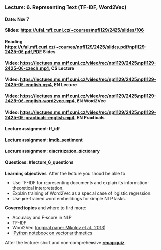 ### Lecture: 6. Representing Text (TF-IDF, Word2Vec)
#### Date: Nov 7
#### Slides: https://ufal.mff.cuni.cz/~courses/npfl129/2425/slides/?06
#### Reading: https://ufal.mff.cuni.cz/~courses/npfl129/2425/slides.pdf/npfl129-2425-06.pdf,PDF Slides
#### Video: https://lectures.ms.mff.cuni.cz/video/rec/npfl129/2425/npfl129-2425-06-czech.mp4, CS Lecture
#### Video: https://lectures.ms.mff.cuni.cz/video/rec/npfl129/2425/npfl129-2425-06-english.mp4, EN Lecture
#### Video: https://lectures.ms.mff.cuni.cz/video/rec/npfl129/2425/npfl129-2425-06-english-word2vec.mp4, EN Word2Vec
#### Video: https://lectures.ms.mff.cuni.cz/video/rec/npfl129/2425/npfl129-2425-06-practicals-english.mp4, EN Practicals
#### Lecture assignment: tf_idf
#### Lecture assignment: imdb_sentiment
#### Lecture assignment: diacritization_dictionary
#### Questions: #lecture_6_questions

**Learning objectives.** After the lecture you shoud be able to

- Use TF-IDF for representing documents and explain its information-theoretical
  interpretation.
- Explain training of Word2Vec as a special case of logistic regression.
- Use pre-trained word embeddings for simple NLP tasks.


**Covered topics** and where to find more:

- Accuracy and F-score in NLP
- TF-IDF
- Word2Vec ([original paper Mikolov et al., 2013](https://papers.nips.cc/paper_files/paper/2013/file/9aa42b31882ec039965f3c4923ce901b-Paper.pdf))
- [IPython notebook on vector arithmetics](https://github.com/ufal/npfl129/blob/master/notebooks/vector_arithmetics.ipynb)


After the lecture: short and non-comprehensive [**recap quiz**](http://quest.ms.mff.cuni.cz/class-quiz/quiz/ml_intro_lect06).
